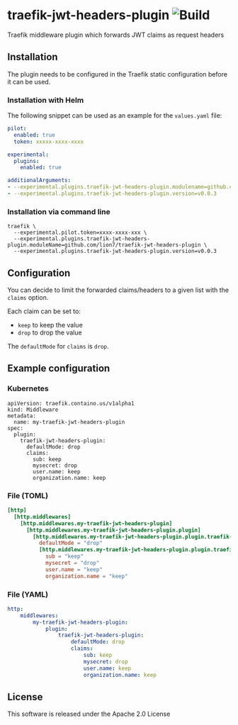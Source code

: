 # traefik-jwt-headers-plugin ![Build](https://github.com/lion7/traefik-jwt-headers-plugin/actions/workflows/main.yml/badge.svg)
Traefik middleware plugin which forwards JWT claims as request headers

## Installation
The plugin needs to be configured in the Traefik static configuration before it can be used.

### Installation with Helm
The following snippet can be used as an example for the `values.yaml` file:
```values.yaml
pilot:
  enabled: true
  token: xxxxx-xxxx-xxxx

experimental:
  plugins:
    enabled: true

additionalArguments:
- --experimental.plugins.traefik-jwt-headers-plugin.modulename=github.com/lion7/traefik-jwt-headers-plugin
- --experimental.plugins.traefik-jwt-headers-plugin.version=v0.0.3
```

### Installation via command line
```
traefik \
  --experimental.pilot.token=xxxx-xxxx-xxx \
  --experimental.plugins.traefik-jwt-headers-plugin.moduleName=github.com/lion7/traefik-jwt-headers-plugin \
  --experimental.plugins.traefik-jwt-headers-plugin.version=v0.0.3
```

## Configuration
You can decide to limit the forwarded claims/headers to a given list with the `claims` option.

Each claim can be set to:

- `keep` to keep the value
- `drop` to drop the value

The `defaultMode` for `claims` is `drop`.

## Example configuration

### Kubernetes
``` tab="File (Kubernetes)"
apiVersion: traefik.containo.us/v1alpha1
kind: Middleware
metadata:
  name: my-traefik-jwt-headers-plugin
spec:
  plugin:
    traefik-jwt-headers-plugin:
      defaultMode: drop
      claims:
        sub: keep
        mysecret: drop
        user.name: keep
        organization.name: keep
```

### File (TOML)
```toml tab="File (TOML)"
[http]
  [http.middlewares]
    [http.middlewares.my-traefik-jwt-headers-plugin]
      [http.middlewares.my-traefik-jwt-headers-plugin.plugin]
        [http.middlewares.my-traefik-jwt-headers-plugin.plugin.traefik-jwt-headers-plugin]
          defaultMode = "drop"
          [http.middlewares.my-traefik-jwt-headers-plugin.plugin.traefik-jwt-headers-plugin.claims]
            sub = "keep"
            mysecret = "drop"
            user.name = "keep"
            organization.name = "keep"
```

### File (YAML)
```yaml tab="File (YAML)"
http:
    middlewares:
        my-traefik-jwt-headers-plugin:
            plugin:
                traefik-jwt-headers-plugin:
                    defaultMode: drop
                    claims:
                        sub: keep
                        mysecret: drop
                        user.name: keep
                        organization.name: keep
```

## License
This software is released under the Apache 2.0 License
